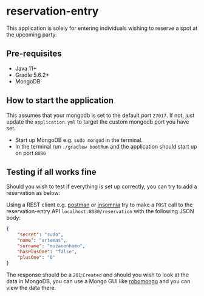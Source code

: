# reservation-entry

This application is solely for entering individuals wishing to reserve a 
spot at the upcoming party.

## Pre-requisites
- Java 11+
- Gradle 5.6.2+
- MongoDB

## How to start the application
This assumes that your mongodb is set to the default port `27017`. If not, just update the `application.yml` to target the
custom mongodb port you have set. 

- Start up MongoDB e.g. `sudo mongod` in the terminal.
- In the terminal run `./gradlew bootRun` and the application should start up on port `8080`

## Testing if all works fine
Should you wish to test if everything is set up correctly, you can try to add a reservation as below:

Using a REST client e.g. [postman](https://www.getpostman.com/) or [insomnia](https://insomnia.rest/) try to make 
a `POST` call to the reservation-entry API `localhost:8080/reservation` with the following JSON body:

```json
{
	"secret": "sudo",
	"name": "artemas",
	"surname": "muzanenhamo",
	"hasPlusOne": "false",
	"plusOne": "0"
}
```
The response should be a `201`:`Created` and should you wish to look at the data in MongoDB, you can use a 
Mongo GUI like [robomongo](https://robomongo.org/) and you can view the data there.